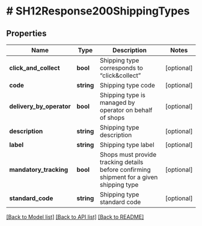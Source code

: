 # # SH12Response200ShippingTypes

## Properties

Name | Type | Description | Notes
------------ | ------------- | ------------- | -------------
**click_and_collect** | **bool** | Shipping type corresponds to “click&amp;collect” | [optional]
**code** | **string** | Shipping type code | [optional]
**delivery_by_operator** | **bool** | Shipping type is managed by operator on behalf of shops | [optional]
**description** | **string** | Shipping type description | [optional]
**label** | **string** | Shipping type label | [optional]
**mandatory_tracking** | **bool** | Shops must provide tracking details before confirming shipment for a given shipping type | [optional]
**standard_code** | **string** | Shipping type standard code | [optional]

[[Back to Model list]](../../README.md#models) [[Back to API list]](../../README.md#endpoints) [[Back to README]](../../README.md)

